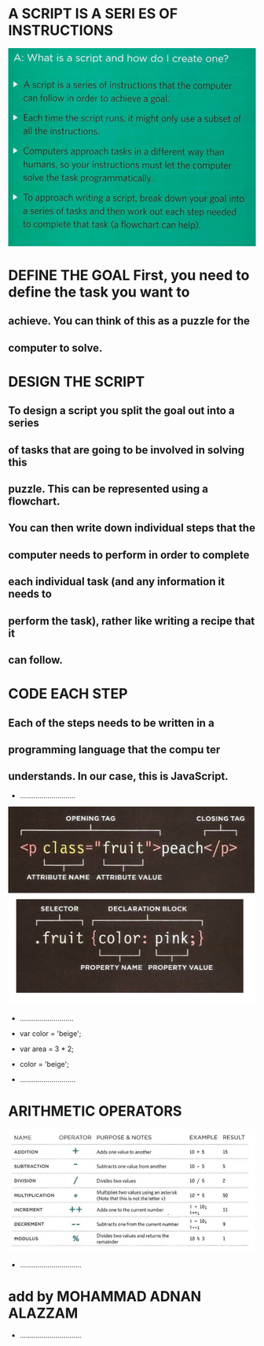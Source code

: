 # A SCRIPT IS A SERI ES OF INSTRUCTIONS


![s](s.jpg)


#  DEFINE THE GOAL First, you need to define the task you want to
## achieve. You can think of this as a puzzle for the
## computer to solve.

# DESIGN THE SCRIPT
## To design a script you split the goal out into a series
## of tasks that are going to be involved in solving this
## puzzle. This can be represented using a flowchart.
## You can then write down individual steps that the
## computer needs to perform in order to complete
## each individual task (and any information it needs to
## perform the task), rather like writing a recipe that it
## can follow.

# CODE EACH STEP
## Each of the steps needs to be written in a
## programming language that the compu ter
## understands. In our case, this is JavaScript.

* ............................

![csj](cs.jpg)



* ...........................

+ var color = 'beige';

+ var area = 3 * 2;

+ color = 'beige';

* ............................

# ARITHMETIC OPERATORS



![a](a.jpg)



* ............................... 

# add by MOHAMMAD ADNAN ALAZZAM 

* ...............................




